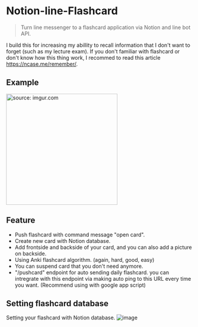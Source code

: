 ﻿# Notion-line-Flashcard
> Turn line messenger to a flashcard application via Notion and line bot API.

I build this for increasing my abillity to recall information that I don't want to forget (such as my lecture exam).
If you don't familiar with flashcard or don't know how this thing work, I recommed to read this article https://ncase.me/remember/.

## Example
<a href="https://imgur.com/mzgA4QB"><img src="https://i.imgur.com/mzgA4QB.gif" title="source: imgur.com" width="300"/></a>

## Feature
- Push flashcard with command message "open card".
- Create new card with Notion database.
- Add frontside and backside of your card, and you can also add a picture on backside.
- Using Anki flashcard algorithm. (again, hard, good, easy)
- You can suspend card that you don't need anymore.
- "/pushcard" endpoint for auto sending daily flashcard. you can intregrate with this endpoint via making auto ping to this URL every time you want. (Recommend using with google app script)

## Setting flashcard database
Setting your flashcard with Notion database.
![image](https://user-images.githubusercontent.com/92264095/147410771-3bb874f1-2694-40d4-866a-25ecb7c43877.png)

